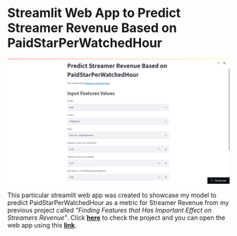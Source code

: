 # Streamlit Web App to Predict Streamer Revenue Based on PaidStarPerWatchedHour

![](Images\Preview.png)<!-- -->

This particular streamlit web app was created to showcase my model to predict PaidStarPerWatchedHour as a metric for Streamer Revenue from my previous project called *"Finding Features that Has Important Effect on Streamers Revenue"*. Click [**here**](https://github.com/ayusufalba25/StreamersFeatures) to check the project and you can open the web app using this [**link**](https://share.streamlit.io/ayusufalba25/streamrevapp/StreamRevApp.py).